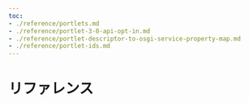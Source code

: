 ```yaml
---
toc:
- ./reference/portlets.md
- ./reference/portlet-3-0-api-opt-in.md
- ./reference/portlet-descriptor-to-osgi-service-property-map.md
- ./reference/portlet-ids.md
---
```

# リファレンス
